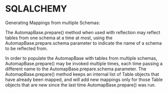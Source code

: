 # SQLALCHEMY



Generating Mappings from multiple Schemas:

The AutomapBase.prepare() method when used with reflection may reflect tables from one schema at a time at most, using the AutomapBase.prepare.schema parameter to indicate the name of a schema to be reflected from. 

In order to populate the AutomapBase with tables from multiple schemas, AutomapBase.prepare() may be invoked multiple times, each time passing a different name to the AutomapBase.prepare.schema parameter. The AutomapBase.prepare() method keeps an internal list of Table objects that have already been mapped, and will add new mappings only for those Table objects that are new since the last time AutomapBase.prepare() was run.
